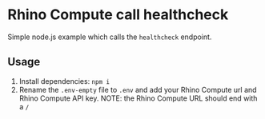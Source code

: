 # Rhino Compute call healthcheck

Simple node.js example which calls the `healthcheck` endpoint. 

## Usage

1. Install dependencies: `npm i`
2. Rename the `.env-empty` file to `.env` and add your Rhino Compute url and Rhino Compute API key. NOTE: the Rhino Compute URL should end with a `/`


